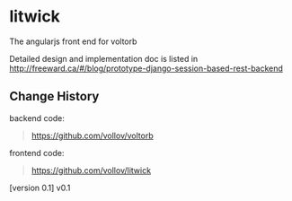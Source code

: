 # litwick
The angularjs front end for voltorb

Detailed design and implementation doc is listed in http://freeward.ca/#/blog/prototype-django-session-based-rest-backend

## Change History
backend code:
> https://github.com/vollov/voltorb

frontend code:
> https://github.com/vollov/litwick

[version 0.1]
v0.1

